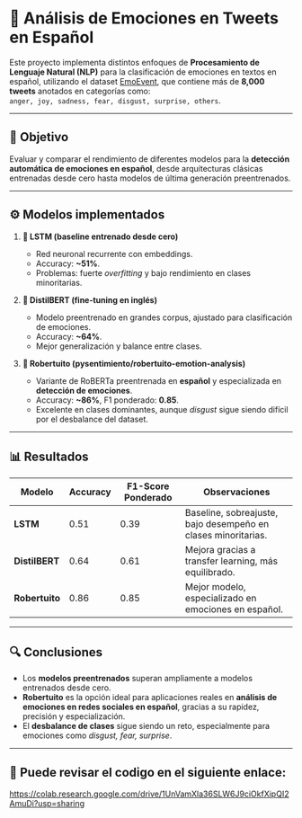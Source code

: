 
# 📌 Análisis de Emociones en Tweets en Español  

Este proyecto implementa distintos enfoques de **Procesamiento de Lenguaje Natural (NLP)** para la clasificación de emociones en textos en español, utilizando el dataset [EmoEvent](https://github.com/fmplaza/EmoEvent), que contiene más de **8,000 tweets** anotados en categorías como:  
`anger, joy, sadness, fear, disgust, surprise, others`.  

---

## 🚀 Objetivo  
Evaluar y comparar el rendimiento de diferentes modelos para la **detección automática de emociones en español**, desde arquitecturas clásicas entrenadas desde cero hasta modelos de última generación preentrenados.

---

## ⚙️ Modelos implementados  

1. **🔹 LSTM (baseline entrenado desde cero)**  
   - Red neuronal recurrente con embeddings.  
   - Accuracy: **~51%**.  
   - Problemas: fuerte *overfitting* y bajo rendimiento en clases minoritarias.  

2. **🔹 DistilBERT (fine-tuning en inglés)**  
   - Modelo preentrenado en grandes corpus, ajustado para clasificación de emociones.  
   - Accuracy: **~64%**.  
   - Mejor generalización y balance entre clases.  

3. **🔹 Robertuito (pysentimiento/robertuito-emotion-analysis)**  
   - Variante de RoBERTa preentrenada en **español** y especializada en **detección de emociones**.  
   - Accuracy: **~86%**, F1 ponderado: **0.85**.  
   - Excelente en clases dominantes, aunque *disgust* sigue siendo difícil por el desbalance del dataset.  

---

## 📊 Resultados  

| Modelo      | Accuracy | F1-Score Ponderado | Observaciones |
|-------------|----------|--------------------|---------------|
| **LSTM**        | 0.51     | 0.39               | Baseline, sobreajuste, bajo desempeño en clases minoritarias. |
| **DistilBERT**  | 0.64     | 0.61               | Mejora gracias a transfer learning, más equilibrado. |
| **Robertuito**  | 0.86     | 0.85               | Mejor modelo, especializado en emociones en español. |

---

## 🔍 Conclusiones  

- Los **modelos preentrenados** superan ampliamente a modelos entrenados desde cero.  
- **Robertuito** es la opción ideal para aplicaciones reales en **análisis de emociones en redes sociales en español**, gracias a su rapidez, precisión y especialización.  
- El **desbalance de clases** sigue siendo un reto, especialmente para emociones como *disgust, fear, surprise*.  

---

## 📂 Puede revisar el codigo en el siguiente enlace:
https://colab.research.google.com/drive/1UnVamXla36SLW6J9ciOkfXipQI2AmuDi?usp=sharing  

